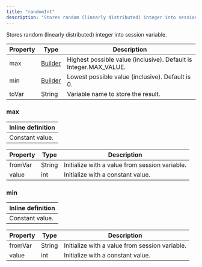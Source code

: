 ```yaml
---
title: "randomInt"
description: "Stores random (linearly distributed) integer into session variable."
---
```

Stores random (linearly distributed) integer into session variable.

| Property | Type | Description |
| ------- | ------- | -------- |
| max | [Builder](#max) | Highest possible value (inclusive). Default is Integer.MAX_VALUE. |
| min | [Builder](#min) | Lowest possible value (inclusive). Default is 0. |
| toVar | String | Variable name to store the result. |

### max


| Inline definition |
| -------- |
| Constant value. |

| Property | Type | Description |
| ------- | ------- | ------- |
| fromVar | String | Initialize with a value from session variable. |
| value | int | Initialize with a constant value. |

### min


| Inline definition |
| -------- |
| Constant value. |

| Property | Type | Description |
| ------- | ------- | ------- |
| fromVar | String | Initialize with a value from session variable. |
| value | int | Initialize with a constant value. |

